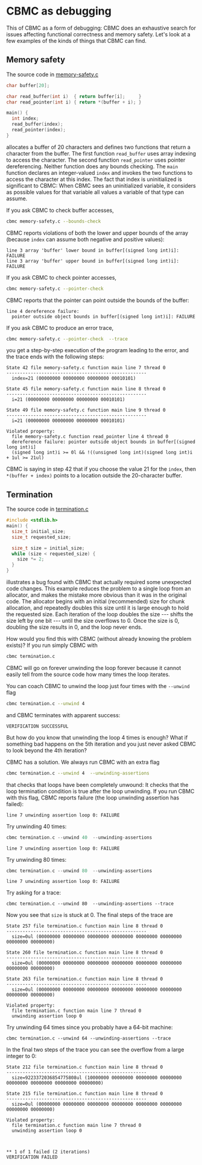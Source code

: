 # CBMC as debugging

This of CBMC as a form of debugging: CBMC does an exhaustive search for
issues affecting functional correctness and memory safety.  Let's look
at a few examples of the kinds of things that CBMC can find.

## Memory safety

The source code in [memory-safety.c](examples/simple/memory-safety.c)
```c
char buffer[20];

char read_buffer(int i)  { return buffer[i];     }
char read_pointer(int i) { return *(buffer + i); }

main() {
  int index;
  read_buffer(index);
  read_pointer(index);
}
```
allocates a buffer of 20 characters and defines two functions that return
a character from the buffer.  The first function `read_buffer` uses array
indexing to access the character.  The second function `read_pointer` uses
pointer dereferencing.  Neither function does any bounds checking.
The `main` function declares an integer-valued
`index` and invokes the two functions to access the character at this index.
The fact that index
is uninitialized is significant to CBMC: When CBMC sees an uninitialized
variable, it considers as possible values for that variable all values a
variable of that type can assume.

If you ask CBMC to check buffer accesses,
```bash
cbmc memory-safety.c --bounds-check
```
CBMC reports violations of both
the lower and upper bounds of the array (because `index` can assume both
negative and positive values):
```
line 3 array 'buffer' lower bound in buffer[(signed long int)i]: FAILURE
line 3 array 'buffer' upper bound in buffer[(signed long int)i]: FAILURE
```

If you ask CBMC to check pointer accesses,
```bash
cbmc memory-safety.c --pointer-check
```
CBMC reports that the pointer
can point outside the bounds of the buffer:
```
line 4 dereference failure:
  pointer outside object bounds in buffer[(signed long int)i]: FAILURE
```

If you ask CBMC to produce an error trace,
```bash
cbmc memory-safety.c --pointer-check  --trace
```
you get a step-by-step execution of the program leading to the error, and
the trace ends with the following steps:
```
State 42 file memory-safety.c function main line 7 thread 0
----------------------------------------------------
  index=21 (00000000 00000000 00000000 00010101)

State 45 file memory-safety.c function main line 8 thread 0
----------------------------------------------------
  i=21 (00000000 00000000 00000000 00010101)

State 49 file memory-safety.c function main line 9 thread 0
----------------------------------------------------
  i=21 (00000000 00000000 00000000 00010101)

Violated property:
  file memory-safety.c function read_pointer line 4 thread 0
  dereference failure: pointer outside object bounds in buffer[(signed long int)i]
  (signed long int)i >= 0l && !((unsigned long int)(signed long int)i + 1ul >= 21ul)
```
CBMC is saying in step 42 that if you choose the value 21 for the `index`,
then `*(buffer + index)` points to a location outside the 20-character
buffer.

## Termination

The source code in [termination.c](examples/simple/termination.c)
```c
#include <stdlib.h>
main() {
  size_t initial_size;
  size_t requested_size;

  size_t size = initial_size;
  while (size < requested_size) {
    size *= 2;
  }
}
```
illustrates a bug found with CBMC that actually required some
unexpected code changes.
This example reduces the problem to a single loop from an allocator,
and makes the mistake more obvious than it was in the original code.
The allocator begins with an initial
(recommended) size for chunk allocation,
and repeatedly doubles this size until it is large
enough to hold the requested size.  Each iteration of the loop doubles
the size --- shifts the size left by one bit --- until the size overflows
to 0.  Once the size is 0, doubling the size results in 0, and the loop
never ends.

How would you find this with CBMC (without already knowing the problem exists)?
If you run simply CBMC with
```bash
cbmc termination.c
```
CBMC will go on forever unwinding the loop forever because it cannot easily
tell from the source code how many times the loop iterates.

You can coach CBMC to unwind the loop just four times with the `--unwind` flag
```bash
cbmc termination.c --unwind 4
```
and CBMC terminates with apparent success:
```
VERIFICATION SUCCESSFUL
```
But how do you know that unwinding the loop 4 times is enough?  What if
something bad happens on the 5th iteration and you just never asked
CBMC to look beyond the 4th iteration?

CBMC has a solution. We always run CBMC with an extra flag
```bash
cbmc termination.c --unwind 4  --unwinding-assertions
```
that checks that loops have been completely unwound: It checks
that the loop termination condition is true after the
loop unwinding.  If you run CBMC with this flag, CBMC reports failure
(the loop unwinding assertion has failed):
```
line 7 unwinding assertion loop 0: FAILURE
```

Try unwinding 40 times:
```c
cbmc termination.c --unwind 40  --unwinding-assertions
```
```
line 7 unwinding assertion loop 0: FAILURE
```

Try unwinding 80 times:
```c
cbmc termination.c --unwind 80  --unwinding-assertions
```
```
line 7 unwinding assertion loop 0: FAILURE
```

Try asking for a trace:
```
cbmc termination.c --unwind 80  --unwinding-assertions --trace
```
Now you see that `size` is stuck at 0.  The final steps of
the trace are
```
State 257 file termination.c function main line 8 thread 0
----------------------------------------------------
  size=0ul (00000000 00000000 00000000 00000000 00000000 00000000 00000000 00000000)

State 260 file termination.c function main line 8 thread 0
----------------------------------------------------
  size=0ul (00000000 00000000 00000000 00000000 00000000 00000000 00000000 00000000)

State 263 file termination.c function main line 8 thread 0
----------------------------------------------------
  size=0ul (00000000 00000000 00000000 00000000 00000000 00000000 00000000 00000000)

Violated property:
  file termination.c function main line 7 thread 0
  unwinding assertion loop 0

```

Try unwinding 64 times since you probably have a 64-bit machine:
```
cbmc termination.c --unwind 64 --unwinding-assertions --trace
```
In the final two steps of the trace you can see the overflow
from a large integer to 0:
```
State 212 file termination.c function main line 8 thread 0
----------------------------------------------------
  size=9223372036854775808ul (10000000 00000000 00000000 00000000 00000000 00000000 00000000 00000000)

State 215 file termination.c function main line 8 thread 0
----------------------------------------------------
  size=0ul (00000000 00000000 00000000 00000000 00000000 00000000 00000000 00000000)

Violated property:
  file termination.c function main line 7 thread 0
  unwinding assertion loop 0



** 1 of 1 failed (2 iterations)
VERIFICATION FAILED
```

